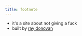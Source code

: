 ```yaml
---
title: footnote
---
```


* it's a site about not giving a fuck 
* built by [ray donovan](https://www.wejustdontgiveafuck.com)
